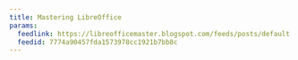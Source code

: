```yaml
---
title: Mastering LibreOffice
params:
  feedlink: https://libreofficemaster.blogspot.com/feeds/posts/default
  feedid: 7774a90457fda1573978cc1921b7bb8c
---
```

